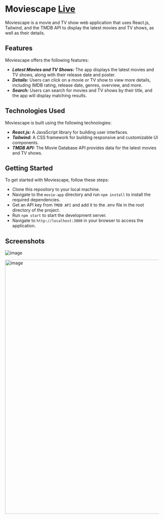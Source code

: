 # Moviescape [Live](https://moviescape.netlify.app/)
Moviescape is a movie and TV show web application that uses React.js, Tailwind, and the TMDB API to display the latest movies and TV shows, as well as their details.

## Features
Moviescape offers the following features:

- ***Latest Movies and TV Shows:*** The app displays the latest movies and TV shows, along with their release date and poster.
- ***Details:*** Users can click on a movie or TV show to view more details, including IMDB rating, release date, genres, overview, and more.
- ***Search:*** Users can search for movies and TV shows by their title, and the app will display matching results.

## Technologies Used
Moviescape is built using the following technologies:

- **_React.js:_** A JavaScript library for building user interfaces.
- **_Tailwind:_** A CSS framework for building responsive and customizable UI components.
- **_TMDB API:_** The Movie Database API provides data for the latest movies and TV shows.

## Getting Started
To get started with Moviescape, follow these steps:

- Clone this repository to your local machine.
- Navigate to the ```movie-app``` directory and run ```npm install``` to install the required dependencies.
- Get an API key from ```TMDB API``` and add it to the .env file in the root directory of the project.
- Run ```npm start``` to start the development server.
- Navigate to ```http://localhost:3000``` in your browser to access the application.

## Screenshots

![image](https://github.com/Archit1706/Movie-App/assets/75872913/4cc04ea5-ba15-43d8-9ea5-4cacd6256350)

<img width="832" alt="image" src="https://github.com/Archit1706/Movie-App/assets/75872913/3701a11e-0686-4e03-a9d1-30542b3d9db8">

